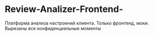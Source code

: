# Review-Analizer-Frontend-
Платформа анализа настроений клиента. Только фронтенд, моки. Вырезаны все конфиденциальные моменты
